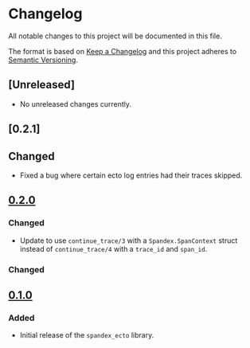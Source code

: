 # Changelog
All notable changes to this project will be documented in this file.

The format is based on [Keep a Changelog](https://keepachangelog.com/en/1.0.0/)
and this project adheres to [Semantic Versioning](https://semver.org/spec/v2.0.0.html).

## [Unreleased]
- No unreleased changes currently.

## [0.2.1]

## Changed

- Fixed a bug where certain ecto log entries had their traces skipped.

## [0.2.0]

### Changed
- Update to use `continue_trace/3` with a `Spandex.SpanContext` struct instead
  of `continue_trace/4` with a `trace_id` and `span_id`.

[0.2.0]: https://github.com/spandex-project/spandex_ecto/compare/v0.2.0...v0.1.0

### Changed

## [0.1.0]

### Added
- Initial release of the `spandex_ecto` library.

[0.1.0]: https://github.com/spandex-project/spandex_ecto/commit/c0ab823e2ab5af5ed9953f5ec5008bf34ffa4f4e
